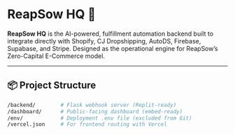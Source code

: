 # ReapSow HQ 🌾

**ReapSow HQ** is the AI-powered, fulfillment automation backend built to integrate directly with Shopify, CJ Dropshipping, AutoDS, Firebase, Supabase, and Stripe. Designed as the operational engine for ReapSow’s Zero-Capital E-Commerce model.

---

## 📦 Project Structure

```bash
/backend/        # Flask webhook server (Replit-ready)
/dashboard/      # Public-facing dashboard (embed-ready)
/env/            # Deployment .env file (excluded from Git)
/vercel.json     # For frontend routing with Vercel
